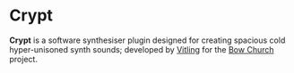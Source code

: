 # Crypt

**Crypt** is a software synthesiser plugin designed for creating spacious cold hyper-unisoned
synth sounds; developed by [Vitling](https://www.vitling.xyz) for the [Bow Church](http://bowchurch.bandcamp.com/) project.

